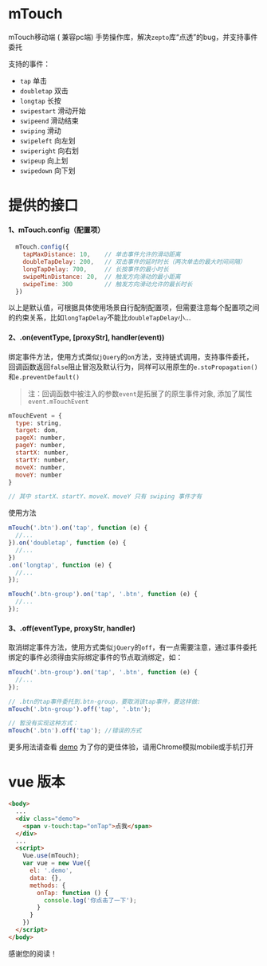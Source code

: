 # mTouch
mTouch移动端 ( 兼容pc端) 手势操作库，解决`zepto`库“点透”的bug，并支持事件委托


支持的事件：
* `tap`  单击
* `doubletap` 双击
* `longtap`  长按
* `swipestart`  滑动开始
* `swipeend`  滑动结束
* `swiping` 滑动
* `swipeleft` 向左划
* `swiperight` 向右划
* `swipeup` 向上划
* `swipedown` 向下划

# 提供的接口
#### 1、mTouch.config（配置项）

```javascript
  mTouch.config({
    tapMaxDistance: 10,    // 单击事件允许的滑动距离
    doubleTapDelay: 200,   // 双击事件的延时时长（两次单击的最大时间间隔）
    longTapDelay: 700,     // 长按事件的最小时长
    swipeMinDistance: 20,  // 触发方向滑动的最小距离
    swipeTime: 300	       // 触发方向滑动允许的最长时长
  })
```

以上是默认值，可根据具体使用场景自行配制配置项，但需要注意每个配置项之间的约束关系，比如`longTapDelay`不能比`doubleTapDelay`小...

#### 2、.on(eventType, [proxyStr], handler(event))

绑定事件方法，使用方式类似`jQuery`的`on`方法，支持链式调用，支持事件委托，回调函数返回`false`阻止冒泡及默认行为，同样可以用原生的`e.stoPropagation()`和`e.preventDefault()`

> 注：回调函数中被注入的参数`event`是拓展了的原生事件对象, 添加了属性`event.mTouchEvent`

```javascript
mTouchEvent = {
  type: string,
  target: dom,
  pageX: number,
  pageY: number,
  startX: number,
  startY: number,
  moveX: number,
  moveY: number
}

// 其中 startX、startY、moveX、moveY 只有 swiping 事件才有
```

使用方法
```javascript
mTouch('.btn').on('tap', function (e) {
  //...
}).on('doubletap', function (e) {
  //...
})
.on('longtap', function (e) {
  //...
});

mTouch('.btn-group').on('tap', '.btn', function (e) {
  //...
});
```

#### 3、.off(eventType, proxyStr, handler)
取消绑定事件方法，使用方式类似`jQuery`的`off`，有一点需要注意，通过事件委托绑定的事件必须得由实际绑定事件的节点取消绑定，如：
```javascript
mTouch('.btn-group').on('tap', '.btn', function (e) {
  //...
});

// .btn的tap事件委托到.btn-group，要取消该tap事件，要这样做:
mTouch('.btn-group').off('tap', '.btn');

// 暂没有实现这种方式：
mTouch('.btn').off('tap'); //错误的方式
```

更多用法请查看 [demo](http://htmlpreview.github.io/?https://github.com/DMQ/mTouch/blob/master/src/demo.html) 为了你的更佳体验，请用Chrome模拟mobile或手机打开

# vue 版本
```html
<body>
  ...
  <div class="demo">
    <span v-touch:tap="onTap">点我</span>
  </div>
  ...
  <script>
    Vue.use(mTouch);
    var vue = new Vue({
      el: '.demo',
      data: {},
      methods: {
        onTap: function () {
          console.log('你点击了一下');
        }
      }
    })
  </script>
</body>
```

感谢您的阅读！
